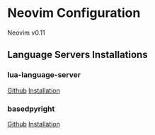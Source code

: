 # Neovim Configuration

Neovim v0.11

## Language Servers Installations

### lua-language-server
[Github](https://github.com/LuaLS/lua-language-server)
[Installation](https://luals.github.io/#neovim-install)

### basedpyright
[Github](https://github.com/DetachHead/basedpyright)
[Installation](https://docs.basedpyright.com/latest/installation/command-line-and-language-server/)
